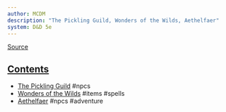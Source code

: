 ```yaml
---
author: MCDM
description: "The Pickling Guild, Wonders of the Wilds, Aethelfaer"
system: D&D 5e
---
```

[Source](zotero://select/library/items/9KFT2IAJ)


## [Contents](zotero://open-pdf/library/items/9KFT2IAJ?page=3)

- [The Pickling Guild](zotero://open-pdf/library/items/9KFT2IAJ?page=5) #npcs 
- [Wonders of the Wilds](zotero://open-pdf/library/items/9KFT2IAJ?page=15) #items #spells 
- [Aethelfaer](zotero://open-pdf/library/items/9KFT2IAJ?page=26) #npcs #adventure 


